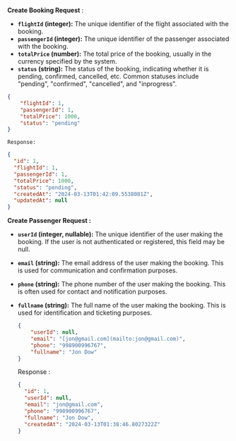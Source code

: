 ﻿    
**Create Booking Request** :

  - **`flightId` (integer):** The unique identifier of the flight associated with the booking.
  - **`passengerId` (integer):** The unique identifier of the passenger associated with the booking.
  - **`totalPrice` (number):** The total price of the booking, usually in the currency specified by the system.
  - **`status` (string):** The status of the booking, indicating whether it is pending, confirmed, cancelled, etc. Common statuses include "pending", "confirmed", "cancelled", and "inprogress".

  ```json
  {
      "flightId": 1,
      "passengerId": 1,
      "totalPrice": 1000,
      "status": "pending"
  }
  ```

    Response:
  ```json
  {
    "id": 1,
    "flightId": 1,
    "passengerId": 1,
    "totalPrice": 1000,
    "status": "pending",
    "createdAt": "2024-03-13T01:42:09.5538081Z",
    "updatedAt": null
  }
  ```

**Create Passenger Request :**

- **`userId` (integer, nullable):** The unique identifier of the user making the booking. If the user is not authenticated or registered, this field may be null.
- **`email` (string):** The email address of the user making the booking. This is used for communication and confirmation purposes.
- **`phone` (string):** The phone number of the user making the booking. This is often used for contact and notification purposes.
- **`fullname` (string):** The full name of the user making the booking. This is used for identification and ticketing purposes.

  ```json
  {
      "userId": null,
      "email": "[jon@gmail.com](mailto:jon@gmail.com)",
      "phone": "998900996767",
      "fullname": "Jon Dow"
  }
  ```

    Response :

  ```json
  {
    "id": 1,
    "userId": null,
    "email": "jon@gmail.com",
    "phone": "998900996767",
    "fullname": "Jon Dow",
    "createdAt": "2024-03-13T01:38:46.8027322Z"
  }
  ```